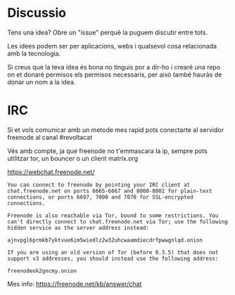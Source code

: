 # Discussio

Tens una idea? Obre un "issue" perquè la puguem discutir entre tots.

Les idees podem ser per aplicacions, webs i qualsevol cosa relacionada amb la tecnologia.

Si creus que la teva idea és bona no tinguis por a dir-ho i crearé una repo on et donaré permisos els permisos necessaris, per això també hauràs de donar un nom a la idea.

# IRC
Si et vols comunicar amb un metode mes rapid pots conectarte al servidor freenode al canal #revoltacat

Vés amb compte, ja que freenode no t'emmascara la ip, sempre pots utilitzar tor, un bouncer o un client matrix.org

https://webchat.freenode.net/

```
You can connect to freenode by pointing your IRC client at chat.freenode.net on ports 6665-6667 and 8000-8002 for plain-text connections, or ports 6697, 7000 and 7070 for SSL-encrypted connections.

Freenode is also reachable via Tor, bound to some restrictions. You can't directly connect to chat.freenode.net via Tor; use the following hidden service as the server address instead:

ajnvpgl6prmkb7yktvue6im5wiedlz2w32uhcwaamdiecdrfpwwgnlqd.onion

If you are using an old version of Tor (before 0.3.5) that does not support v3 addresses, you should instead use the following address:

freenodeok2gncmy.onion
```

Mes info: https://freenode.net/kb/answer/chat
